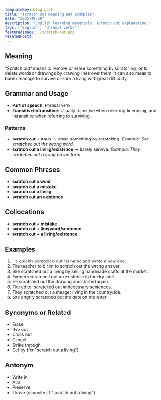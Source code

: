 ```yaml
---
templateKey: blog-post
title: "scratch out meaning and examples"
date: "2025-09-28"
description: "English learning materials; scratch out explanation."
tags: ["English", "phrasal verbs"]
featuredImage: ./scratch-out.png
relatedPosts:
---
```


## Meaning

“Scratch out” means to remove or erase something by scratching, or to delete words or drawings by drawing lines over them.
It can also mean to barely manage to survive or earn a living with great difficulty.

## Grammar and Usage

- **Part of speech**: Phrasal verb
- **Transitive/Intransitive**: Usually transitive when referring to erasing, and intransitive when referring to surviving.

### Patterns

- **scratch out + noun** → erase something by scratching.
  _Example: She scratched out the wrong word._
- **scratch out a living/existence** → barely survive.
  _Example: They scratched out a living on the farm._

## Common Phrases

- **scratch out a word**
- **scratch out a mistake**
- **scratch out a living**
- **scratch out an existence**

## Collocations

- **scratch out + mistake**
- **scratch out + line/word/sentence**
- **scratch out + a living/existence**

## Examples

1. He quickly scratched out his name and wrote a new one.
2. The teacher told him to scratch out the wrong answer.
3. She scratched out a living by selling handmade crafts at the market.
4. Farmers scratched out an existence in the dry land.
5. He scratched out the drawing and started again.
6. The editor scratched out unnecessary sentences.
7. They scratched out a meager living in the countryside.
8. She angrily scratched out the date on the letter.

## Synonyms or Related

- Erase
- Rub out
- Cross out
- Cancel
- Strike through
- Get by (for "scratch out a living")

## Antonym

- Write in
- Add
- Preserve
- Thrive (opposite of "scratch out a living")

